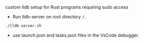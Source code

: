custom lldb setup for Rust programs requiring sudo access

- Run lldb-server on root directory `/`.
```bash
./lldb-server.sh
```

- use launch.json and tasks.json files in the VsCode debugger.

